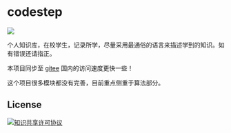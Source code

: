 # codestep
[![](https://img.shields.io/github/stars/weijiew/codestep?color=%238e44ad&label=github&logoColor=%236c5ce7&style=social)](https://github.com/weijiew/codestep)
       
个人知识库，在校学生，记录所学，尽量采用最通俗的语言来描述学到的知识。如有错误还请指正。

本项目同步至 [gitee](https://weijiew.gitee.io/codestep/#/) 国内的访问速度更快一些！

这个项目很多模块都没有完善，目前重点侧重于算法部分。

## License
<a rel="license" href="http://creativecommons.org/licenses/by-nc-sa/4.0/"><img alt="知识共享许可协议" style="border-width:0" src="https://i.creativecommons.org/l/by-nc-sa/4.0/88x31.png" /></a>
